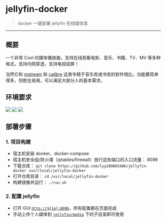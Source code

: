 # jellyfin-docker

> docker 一键部署 jellyfin 在线媒体库

------

## 概要

一个非常 Cool 的媒体播放器，支持在线观看电影、音乐、书籍、TV、MV 等多种格式，支持内网穿透，支持电视投屏！

当然它和 [mstream](https://github.com/lyy289065406/mstream-docker) 和 [calibre](https://github.com/lyy289065406/calibre-docker) 这类专精于音乐库或书库的软件相比，功能要简单得多，但胜在易用，可以满足大部分人的基本需求。


## 环境要求

![](https://img.shields.io/badge/Platform-Linux%20amd64-brightgreen.svg) ![](https://img.shields.io/badge/Platform-Mac%20amd64-brightgreen.svg) ![](https://img.shields.io/badge/Platform-Windows%20x64-brightgreen.svg)


## 部署步骤

### 1. 项目构建

- 宿主机安装 docker、docker-compose
- 宿主机安全组/防火墙（iptables/firewall）放行这些端口的入口流量： 8096
- 下载仓库： `git clone https://github.com/lyy289065406/jellyfin-docker /usr/local/jellyfin-docker`
- 打开仓库目录： `cd /usr/local/jellyfin-docker`
- 构建镜像并运行： `./run.sh`


### 2. 配置 jellyfin

- 打开 GUI [`http://${ip}:8096`](http://127.0.0.1:8096)，所有配置都在页面完成
- 手动上传个人媒体到 [`jellyfin/media`](./jellyfin/media) 下的子目录即可使用

